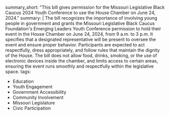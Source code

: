 summary_short: "This bill gives permission for the Missouri Legislative Black Caucus 2024 Youth Conference to use the House Chamber on June 24, 2024."
summary: |
  The bill recognizes the importance of involving young people in government and grants the Missouri Legislative Black Caucus Foundation's Emerging Leaders Youth Conference permission to hold their event in the House Chamber on June 24, 2024, from 9 a.m. to 3 p.m. It specifies that a designated representative will be present to oversee the event and ensure proper behavior. Participants are expected to act respectfully, dress appropriately, and follow rules that maintain the dignity of the House. The bill does not allow food, drinks, smoking, or the use of electronic devices inside the chamber, and limits access to certain areas, ensuring the event runs smoothly and respectfully within the legislative space.
tags:
  - Education
  - Youth Engagement
  - Government Accessibility
  - Community Involvement
  - Missouri Legislature
  - Civic Participation
